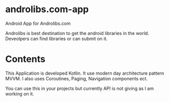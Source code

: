 # androlibs.com-app
Android App for Androlibs.com

Androlibs is best destination to get the android libraries in the world. Deveolpers can find libraries or can submit on it.

# Contents
This Application is developed Kotlin. It use modern day architecture pattern MVVM.
I also uses Coroutines, Paging, Navigation components ect.

You can use this in your projects but currently API is not giving as I am working on it.
